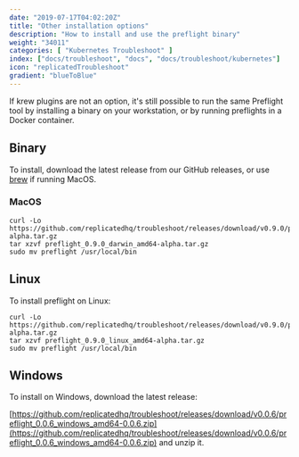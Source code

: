 ```yaml
---
date: "2019-07-17T04:02:20Z"
title: "Other installation options"
description: "How to install and use the preflight binary"
weight: "34011"
categories: [ "Kubernetes Troubleshoot" ]
index: ["docs/troubleshoot", "docs", "docs/troubleshoot/kubernetes"]
icon: "replicatedTroubleshoot"
gradient: "blueToBlue"
---
```


If krew plugins are not an option, it's still possible to run the same Preflight tool by installing a binary on your workstation, or by running preflights in a Docker container.

## Binary
To install, download the latest release from our GitHub releases, or use [brew](https://brew.sh) if running MacOS.

### MacOS

```shell
curl -Lo https://github.com/replicatedhq/troubleshoot/releases/download/v0.9.0/preflight_0.9.0_darwin_amd64-alpha.tar.gz
tar xzvf preflight_0.9.0_darwin_amd64-alpha.tar.gz
sudo mv preflight /usr/local/bin
```

## Linux

To install preflight on Linux:

```shell
curl -Lo https://github.com/replicatedhq/troubleshoot/releases/download/v0.9.0/preflight_0.19.0_linux_amd64-alpha.tar.gz
tar xzvf preflight_0.9.0_linux_amd64-alpha.tar.gz
sudo mv preflight /usr/local/bin
```

## Windows

To install on Windows, download the latest release:

[https://github.com/replicatedhq/troubleshoot/releases/download/v0.0.6/preflight_0.0.6_windows_amd64-0.0.6.zip](https://github.com/replicatedhq/troubleshoot/releases/download/v0.0.6/preflight_0.0.6_windows_amd64-0.0.6.zip) and unzip it.



